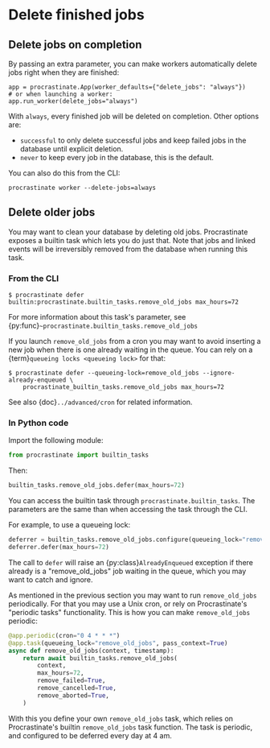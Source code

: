 # Delete finished jobs

## Delete jobs on completion

By passing an extra parameter, you can make workers automatically delete jobs right
when they are finished:

```
app = procrastinate.App(worker_defaults={"delete_jobs": "always"})
# or when launching a worker:
app.run_worker(delete_jobs="always")
```

With `always`, every finished job will be deleted on completion. Other options are:

-   `successful` to only delete successful jobs and keep failed jobs in the database
    until explicit deletion.
-   `never` to keep every job in the database, this is the default.

You can also do this from the CLI:

```
procrastinate worker --delete-jobs=always
```

## Delete older jobs

You may want to clean your database by deleting old jobs. Procrastinate exposes
a builtin task which lets you do just that. Note that jobs and linked events
will be irreversibly removed from the database when running this task.

### From the CLI

```console
$ procrastinate defer builtin:procrastinate.builtin_tasks.remove_old_jobs max_hours=72
```

For more information about this task's parameter,
see {py:func}`~procrastinate.builtin_tasks.remove_old_jobs`

If you launch `remove_old_jobs` from a cron you may want to avoid inserting a new job
when there is one already waiting in the queue. You can rely on a {term}`queueing locks
<queueing lock>` for that:

```console
$ procrastinate defer --queueing-lock=remove_old_jobs --ignore-already-enqueued \
    procrastinate_builtin_tasks.remove_old_jobs max_hours=72
```

See also {doc}`../advanced/cron` for related information.

### In Python code

Import the following module:

```python
from procrastinate import builtin_tasks
```

Then:

```python
builtin_tasks.remove_old_jobs.defer(max_hours=72)
```

You can access the builtin task through `procrastinate.builtin_tasks`.
The parameters are the same than when accessing the task through the CLI.

For example, to use a queueing lock:

```python
deferrer = builtin_tasks.remove_old_jobs.configure(queueing_lock="remove_old_jobs")
deferrer.defer(max_hours=72)
```

The call to `defer` will raise an {py:class}`AlreadyEnqueued` exception if there already is
a "remove_old_jobs" job waiting in the queue, which you may want to catch and ignore.

As mentioned in the previous section you may want to run `remove_old_jobs`
periodically. For that you may use a Unix cron, or rely on Procrastinate's "periodic
tasks" functionality. This is how you can make `remove_old_jobs` periodic:

```python
@app.periodic(cron="0 4 * * *")
@app.task(queueing_lock="remove_old_jobs", pass_context=True)
async def remove_old_jobs(context, timestamp):
    return await builtin_tasks.remove_old_jobs(
        context,
        max_hours=72,
        remove_failed=True,
        remove_cancelled=True,
        remove_aborted=True,
    )
```

With this you define your own `remove_old_jobs` task, which relies on Procrastinate's
builtin `remove_old_jobs` task function. The task is periodic, and configured to be
deferred every day at 4 am.
